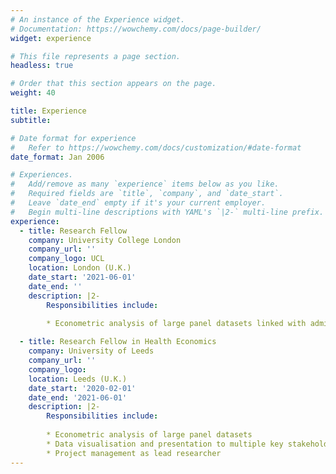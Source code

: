 ```yaml
---
# An instance of the Experience widget.
# Documentation: https://wowchemy.com/docs/page-builder/
widget: experience

# This file represents a page section.
headless: true

# Order that this section appears on the page.
weight: 40

title: Experience
subtitle:

# Date format for experience
#   Refer to https://wowchemy.com/docs/customization/#date-format
date_format: Jan 2006

# Experiences.
#   Add/remove as many `experience` items below as you like.
#   Required fields are `title`, `company`, and `date_start`.
#   Leave `date_end` empty if it's your current employer.
#   Begin multi-line descriptions with YAML's `|2-` multi-line prefix.
experience:
  - title: Research Fellow
    company: University College London 
    company_url: ''
    company_logo: UCL 
    location: London (U.K.)
    date_start: '2021-06-01'
    date_end: ''
    description: |2-
        Responsibilities include:
        
        * Econometric analysis of large panel datasets linked with adminstrative data

  - title: Research Fellow in Health Economics
    company: University of Leeds
    company_url: ''
    company_logo: 
    location: Leeds (U.K.)
    date_start: '2020-02-01'
    date_end: '2021-06-01'
    description: |2-
        Responsibilities include:
        
        * Econometric analysis of large panel datasets
        * Data visualisation and presentation to multiple key stakeholders
        * Project management as lead researcher  
---
```

